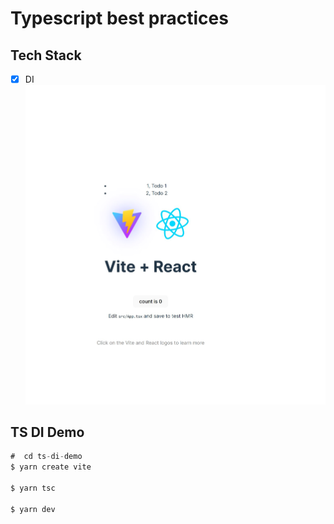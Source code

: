 # Typescript best practices

## Tech Stack

- [x] DI
      ![alt text](./doc/ts-di-demo.jpg)

## TS DI Demo

```javascript
#  cd ts-di-demo
$ yarn create vite

$ yarn tsc

$ yarn dev

```
